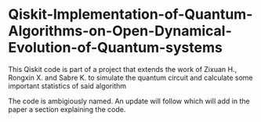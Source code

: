 # Qiskit-Implementation-of-Quantum-Algorithms-on-Open-Dynamical-Evolution-of-Quantum-systems
This Qiskit code is part of a project that extends the work of Zixuan H., Rongxin X. and Sabre K. to simulate the quantum circuit and calculate some important statistics of said algorithm

The code is ambigiously named. An update will follow which will add in the paper a section explaining the code.
